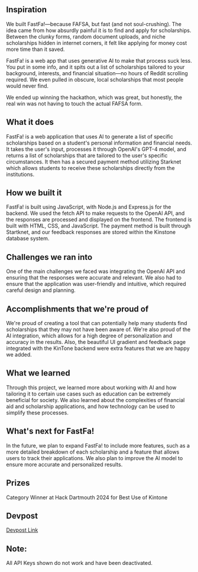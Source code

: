 ## Inspiration

We built FastFa!—because FAFSA, but fast (and not soul-crushing). The idea came from how absurdly painful it is to find and apply for scholarships. Between the clunky forms, random document uploads, and niche scholarships hidden in internet corners, it felt like applying for money cost more time than it saved.

FastFa! is a web app that uses generative AI to make that process suck less. You put in some info, and it spits out a list of scholarships tailored to your background, interests, and financial situation—no hours of Reddit scrolling required. We even pulled in obscure, local scholarships that most people would never find.

We ended up winning the hackathon, which was great, but honestly, the real win was not having to touch the actual FAFSA form.

## What it does

FastFa! is a web application that uses AI to generate a list of specific scholarships based on a student's personal information and financial needs. It takes the user's input, processes it through OpenAI's GPT-4 model, and returns a list of scholarships that are tailored to the user's specific circumstances. It then has a secured payment method utilizing Starknet which allows students to receive these scholarships directly from the institutions. 

## How we built it

FastFa! is built using JavaScript, with Node.js and Express.js for the backend. We used the fetch API to make requests to the OpenAI API, and the responses are processed and displayed on the frontend. The frontend is built with HTML, CSS, and JavaScript. The payment method is built through Startknet, and our feedback responses are stored within the Kinstone database system.

## Challenges we ran into

One of the main challenges we faced was integrating the OpenAI API and ensuring that the responses were accurate and relevant. We also had to ensure that the application was user-friendly and intuitive, which required careful design and planning. 

## Accomplishments that we're proud of

We're proud of creating a tool that can potentially help many students find scholarships that they may not have been aware of. We're also proud of the AI integration, which allows for a high degree of personalization and accuracy in the results. Also, the beautiful UI gradient and feedback page integrated with the KinTone backend were extra features that we are happy we added.

## What we learned

Through this project, we learned more about working with AI and how tailoring it to certain use cases such as education can be extremely beneficial for society. We also learned about the complexities of financial aid and scholarship applications, and how technology can be used to simplify these processes.

## What's next for FastFa!


In the future, we plan to expand FastFa! to include more features, such as a more detailed breakdown of each scholarship and a feature that allows users to track their applications. We also plan to improve the AI model to ensure more accurate and personalized results.

## Prizes

Category Winner at Hack Dartmouth 2024 for Best Use of Kintone

## Devpost

[Devpost Link](https://devpost.com/software/fastfa)

## Note:
All API Keys shown do not work and have been deactivated.
